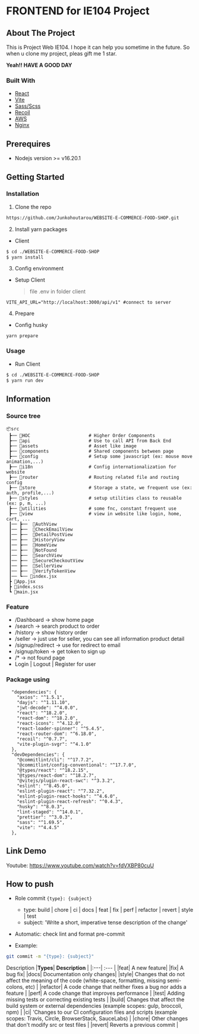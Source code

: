 # FRONTEND for IE104 Project

## About The Project

This is Project Web IE104. I hope it can help you sometime in the future. So when u clone my project, pleas gift me 1 star.

**Yeah!! HAVE A GOOD DAY**

### Built With

- [React][React-url]
- [Vite][Vite-url]
- [Sass/Scss][Sass-url]
- [Recoil][Recoil-url]
- [AWS][AWS-url]
- [Nginx][Nginx-url]

## Prerequires

- Nodejs version >= v16.20.1

## Getting Started

### Installation

1. Clone the repo

```bash
https://github.com/Junkohoutarou/WEBSITE-E-COMMERCE-FOOD-SHOP.git
```

2. Install yarn packages

- Client

```bash
$ cd ./WEBSITE-E-COMMERCE-FOOD-SHOP
$ yarn install
```

3. Config environment

- Setup Client
  > file .env in folder client

```
VITE_API_URL="http://localhost:3000/api/v1" #connect to server
```
4. Prepare
- Config husky
```
yarn prepare
```

### Usage

- Run Client

```bash
$ cd ./WEBSITE-E-COMMERCE-FOOD-SHOP
$ yarn run dev
```

## Information

### Source tree
```
📦src
 ┣── 📂HOC                      # Higher Order Components 
 ┣── 📂api                      # Use to call API from Back End
 ┣── 📂assets                   # Asset like image
 ┣── 📂components               # Shared components between page
 ┣── 📂config                   # Setup some javascript (ex: mouse move animation,...)
 ┣── 📂i18n                     # Config internationalization for website
 ┣── 📂router                   # Routing related file and routing config
 ┣── 📂store                    # Storage a state, we frequent use (ex: auth, profile,...)
 ┣── 📂styles                   # setup utilities class to reusable (ex: p, m, ...)
 ┣── 📂utilities                # some fnc, constant frequent use
 ┣── 📂view                     # view in website like login, home, cart, ...
 ┃── ┣──  📂AuthView
 ┃── ┣──  📂CheckEmailView
 ┃── ┣──  📂DetailPostView
 ┃── ┣──  📂HistoryView
 ┃── ┣──  📂HomeView
 ┃── ┣──  📂NotFound
 ┃── ┣──  📂SearchView
 ┃── ┣──  📂SecureCheckoutView
 ┃── ┣──  📂SellerView
 ┃── ┣──  📂VerifyTokenView
 ┃── ┗── 📜index.jsx
 ┣ 📜App.jsx                   
 ┣ 📜index.scss
 ┗ 📜main.jsx
```

### Feature
  - /Dashboard -> show home page
  - /search -> search product to order
  - /history -> show history order
  - /seller -> just use for seller, you can see all information product detail
  - /signup/redirect -> use for redirect to email
  - /signup/token -> get token to sign up
  - /* -> not found page
  - Login | Logout | Register for user

### Package using
```
  "dependencies": {
    "axios": "^1.5.1",
    "dayjs": "^1.11.10",
    "jwt-decode": "^4.0.0",
    "react": "^18.2.0",
    "react-dom": "^18.2.0",
    "react-icons": "^4.12.0",
    "react-loader-spinner": "^5.4.5",
    "react-router-dom": "^6.18.0",
    "recoil": "^0.7.7",
    "vite-plugin-svgr": "^4.1.0"
  },
  "devDependencies": {
    "@commitlint/cli": "^17.7.2",
    "@commitlint/config-conventional": "^17.7.0",
    "@types/react": "^18.2.15",
    "@types/react-dom": "^18.2.7",
    "@vitejs/plugin-react-swc": "^3.3.2",
    "eslint": "^8.45.0",
    "eslint-plugin-react": "^7.32.2",
    "eslint-plugin-react-hooks": "^4.6.0",
    "eslint-plugin-react-refresh": "^0.4.3",
    "husky": "^8.0.3",
    "lint-staged": "^14.0.1",
    "prettier": "^3.0.3",
    "sass": "^1.69.5",
    "vite": "^4.4.5"
  },
```


## Link Demo
Youtube: https://www.youtube.com/watch?v=fdVXBP80cuU
## How to push

- Role commit
  `{type}: {subject}`
  - type: build | chore | ci | docs | feat | fix | perf | refactor | revert | style | test
  - subject: 'Write a short, imperative tense description of the change'
- Automatic: check lint and format pre-commit

- Example:

```bash
git commit -m "{type}: {subject}"
```

Description
|**Types**| **Description** |
|:---| :--- |
|feat| A new feature|
|fix| A bug fix|
|docs| Documentation only changes|
|style| Changes that do not affect the meaning of the code (white-space, formatting, missing semi-colons, etc) |
|refactor| A code change that neither fixes a bug nor adds a feature |
|perf| A code change that improves performance |
|test| Adding missing tests or correcting existing tests |
|build| Changes that affect the build system or external dependencies (example scopes: gulp, broccoli, npm) |
|ci| 'Changes to our CI configuration files and scripts (example scopes: Travis, Circle, BrowserStack, SauceLabs) |
|chore| Other changes that don't modify src or test files |
|revert| Reverts a previous commit |

<!-- MARKDOWN LINKS & IMAGES -->
<!-- https://www.markdownguide.org/basic-syntax/#reference-style-links -->

[React-url]: https://react.dev/
[Vite-url]: https://vitejs.dev/
[Sass-url]: https://sass-lang.com/documentation/style-rules/declarations/
[AWS-url]: https://aws.amazon.com/
[Recoil-url]: https://recoiljs.org/
[Nginx-url]: https://www.nginx.com/
